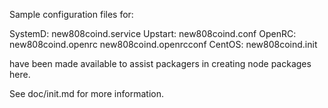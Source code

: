 Sample configuration files for:

SystemD: new808coind.service
Upstart: new808coind.conf
OpenRC:  new808coind.openrc
         new808coind.openrcconf
CentOS:  new808coind.init

have been made available to assist packagers in creating node packages here.

See doc/init.md for more information.
